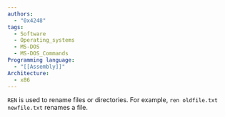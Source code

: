 ```yaml
---
authors: 
  - "0x4248"
tags:
  - Software
  - Operating_systems
  - MS-DOS
  - MS-DOS_Commands
Programming language:
  - "[[Assembly]]"
Architecture:
  - x86
---
```

`REN` is used to rename files or directories. For example, `ren oldfile.txt newfile.txt` renames a file.